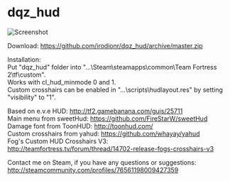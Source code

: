 # dqz_hud
![Screenshot](https://i.imgur.com/IWJrvcV.jpg)

Download: https://github.com/irodionr/dqz_hud/archive/master.zip

Installation:  
Put "dqz_hud" folder into "...\Steam\steamapps\common\Team Fortress 2\tf\custom\".  
Works with cl_hud_minmode 0 and 1.  
Custom crosshairs can be enabled in "...\scripts\hudlayout.res" by setting "visibility" to "1".

Based on e.v.e HUD: http://tf2.gamebanana.com/guis/25711  
Main menu from sweetHud: https://github.com/FireStarW/sweetHud  
Damage font from ToonHUD: http://toonhud.com/  
Custom crosshairs from yahud: https://github.com/whayay/yahud  
Fog's Custom HUD Crosshairs V3: http://teamfortress.tv/forum/thread/14702-release-fogs-crosshairs-v3  

Contact me on Steam, if you have any questions or suggestions: http://steamcommunity.com/profiles/76561198009427359
